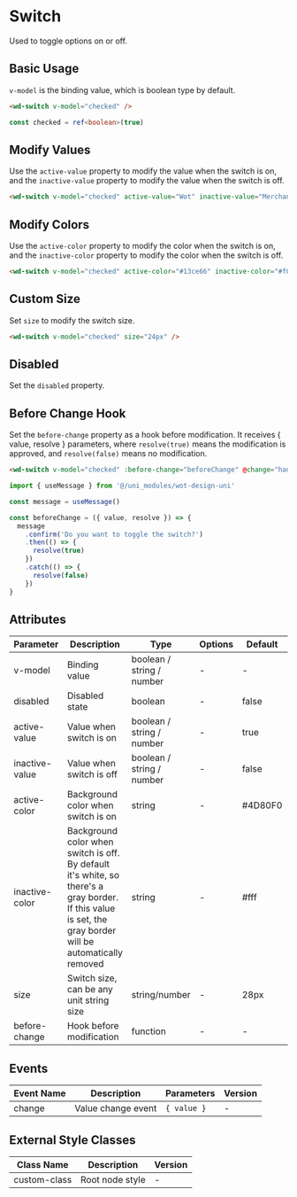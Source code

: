 # Switch

Used to toggle options on or off.

## Basic Usage

`v-model` is the binding value, which is boolean type by default.

```html
<wd-switch v-model="checked" />
```

```typescript
const checked = ref<boolean>(true)
```

## Modify Values

Use the `active-value` property to modify the value when the switch is on, and the `inactive-value` property to modify the value when the switch is off.

```html
<wd-switch v-model="checked" active-value="Wot" inactive-value="Merchant Backend" />
```

## Modify Colors

Use the `active-color` property to modify the color when the switch is on, and the `inactive-color` property to modify the color when the switch is off.

```html
<wd-switch v-model="checked" active-color="#13ce66" inactive-color="#f00" />
```

## Custom Size

Set `size` to modify the switch size.

```html
<wd-switch v-model="checked" size="24px" />
```

## Disabled

Set the `disabled` property.

## Before Change Hook

Set the `before-change` property as a hook before modification. It receives { value, resolve } parameters, where `resolve(true)` means the modification is approved, and `resolve(false)` means no modification.

```html
<wd-switch v-model="checked" :before-change="beforeChange" @change="handleChange" />
```

```typescript
import { useMessage } from '@/uni_modules/wot-design-uni'

const message = useMessage()

const beforeChange = ({ value, resolve }) => {
  message
    .confirm('Do you want to toggle the switch?')
    .then(() => {
      resolve(true)
    })
    .catch(() => {
      resolve(false)
    })
}
```

## Attributes

| Parameter | Description | Type | Options | Default | Version |
|-----------|-------------|------|----------|---------|----------|
| v-model | Binding value | boolean / string / number | - | - | - |
| disabled | Disabled state | boolean | - | false | - |
| active-value | Value when switch is on | boolean / string / number | - | true | - |
| inactive-value | Value when switch is off | boolean / string / number | - | false | - |
| active-color | Background color when switch is on | string | - | #4D80F0 | - |
| inactive-color | Background color when switch is off. By default it's white, so there's a gray border. If this value is set, the gray border will be automatically removed | string | - | #fff | - |
| size | Switch size, can be any unit string size | string/number | - | 28px | - |
| before-change | Hook before modification | function | - | - | - |

## Events

| Event Name | Description | Parameters | Version |
|------------|-------------|------------|----------|
| change | Value change event | `{ value }` | - |

## External Style Classes

| Class Name | Description | Version |
|------------|-------------|----------|
| custom-class | Root node style | - |